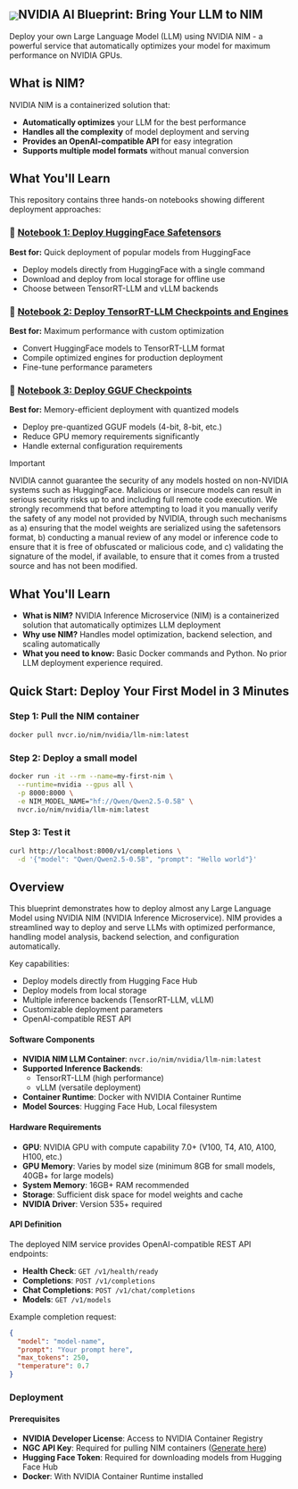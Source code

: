 <!--
SPDX-FileCopyrightText: Copyright (c) 2024-2025 NVIDIA CORPORATION & AFFILIATES. All rights reserved.
SPDX-License-Identifier: Apache-2.0

Licensed under the Apache License, Version 2.0 (the "License");
you may not use this file except in compliance with the License.
You may obtain a copy of the License at

http://www.apache.org/licenses/LICENSE-2.0

Unless required by applicable law or agreed to in writing, software
distributed under the License is distributed on an "AS IS" BASIS,
WITHOUT WARRANTIES OR CONDITIONS OF ANY KIND, either express or implied.
See the License for the specific language governing permissions and
limitations under the License.
-->

<h2><img align="center" src="https://github.com/user-attachments/assets/cbe0d62f-c856-4e0b-b3ee-6184b7c4d96f">NVIDIA AI Blueprint: Bring Your LLM to NIM</h2>

Deploy your own Large Language Model (LLM) using NVIDIA NIM - a powerful service that automatically optimizes your model for maximum performance on NVIDIA GPUs.

## What is NIM?

NVIDIA NIM is a containerized solution that:
- **Automatically optimizes** your LLM for the best performance
- **Handles all the complexity** of model deployment and serving
- **Provides an OpenAI-compatible API** for easy integration
- **Supports multiple model formats** without manual conversion

## What You'll Learn

This repository contains three hands-on notebooks showing different deployment approaches:

### 📘 [Notebook 1: Deploy HuggingFace Safetensors](deploy/1_HuggingFace_Safetensors.ipynb)
**Best for:** Quick deployment of popular models from HuggingFace
- Deploy models directly from HuggingFace with a single command
- Download and deploy from local storage for offline use
- Choose between TensorRT-LLM and vLLM backends

### 📗 [Notebook 2: Deploy TensorRT-LLM Checkpoints and Engines](deploy/2_TRTLLM_Checkpoints_Engines.ipynb)
**Best for:** Maximum performance with custom optimization
- Convert HuggingFace models to TensorRT-LLM format
- Compile optimized engines for production deployment
- Fine-tune performance parameters

### 📙 [Notebook 3: Deploy GGUF Checkpoints](deploy/3_GGUF_Checkpoints.ipynb)
**Best for:** Memory-efficient deployment with quantized models
- Deploy pre-quantized GGUF models (4-bit, 8-bit, etc.)
- Reduce GPU memory requirements significantly
- Handle external configuration requirements

> [!IMPORTANT]
> NVIDIA cannot guarantee the security of any models hosted on non-NVIDIA systems such as HuggingFace. Malicious or insecure models can result in serious security risks up to and including full remote code execution. We strongly recommend that before attempting to load it you manually verify the safety of any model not provided by NVIDIA, through such mechanisms as a) ensuring that the model weights are serialized using the safetensors format, b) conducting a manual review of any model or inference code to ensure that it is free of obfuscated or malicious code, and c) validating the signature of the model, if available, to ensure that it comes from a trusted source and has not been modified.

## What You'll Learn
- **What is NIM?** NVIDIA Inference Microservice (NIM) is a containerized solution that automatically optimizes LLM deployment
- **Why use NIM?** Handles model optimization, backend selection, and scaling automatically
- **What you need to know:** Basic Docker commands and Python. No prior LLM deployment experience required.

## Quick Start: Deploy Your First Model in 3 Minutes

### Step 1: Pull the NIM container
```bash
docker pull nvcr.io/nim/nvidia/llm-nim:latest
```

### Step 2: Deploy a small model
```bash
docker run -it --rm --name=my-first-nim \
  --runtime=nvidia --gpus all \
  -p 8000:8000 \
  -e NIM_MODEL_NAME="hf://Qwen/Qwen2.5-0.5B" \
  nvcr.io/nim/nvidia/llm-nim:latest
```

### Step 3: Test it
```bash
curl http://localhost:8000/v1/completions \
  -d '{"model": "Qwen/Qwen2.5-0.5B", "prompt": "Hello world"}'
```

## Overview
This blueprint demonstrates how to deploy almost any Large Language Model using NVIDIA NIM (NVIDIA Inference Microservice). NIM provides a streamlined way to deploy and serve LLMs with optimized performance, handling model analysis, backend selection, and configuration automatically.

Key capabilities:
- Deploy models directly from Hugging Face Hub
- Deploy models from local storage
- Multiple inference backends (TensorRT-LLM, vLLM)
- Customizable deployment parameters
- OpenAI-compatible REST API

#### Software Components
- **NVIDIA NIM LLM Container**: `nvcr.io/nim/nvidia/llm-nim:latest`
- **Supported Inference Backends**:
  - TensorRT-LLM (high performance)
  - vLLM (versatile deployment)
- **Container Runtime**: Docker with NVIDIA Container Runtime
- **Model Sources**: Hugging Face Hub, Local filesystem

#### Hardware Requirements
- **GPU**: NVIDIA GPU with compute capability 7.0+ (V100, T4, A10, A100, H100, etc.)
- **GPU Memory**: Varies by model size (minimum 8GB for small models, 40GB+ for large models)
- **System Memory**: 16GB+ RAM recommended
- **Storage**: Sufficient disk space for model weights and cache
- **NVIDIA Driver**: Version 535+ required

#### API Definition
The deployed NIM service provides OpenAI-compatible REST API endpoints:

- **Health Check**: `GET /v1/health/ready`
- **Completions**: `POST /v1/completions`
- **Chat Completions**: `POST /v1/chat/completions`
- **Models**: `GET /v1/models`

Example completion request:
```json
{
  "model": "model-name",
  "prompt": "Your prompt here",
  "max_tokens": 250,
  "temperature": 0.7
}
```

### Deployment

#### Prerequisites
- **NVIDIA Developer License**: Access to NVIDIA Container Registry
- **NGC API Key**: Required for pulling NIM containers ([Generate here](https://docs.nvidia.com/ngc/gpu-cloud/ngc-user-guide/index.html#generating-api-key))
- **Hugging Face Token**: Required for downloading models from Hugging Face Hub
- **Docker**: With NVIDIA Container Runtime installed




